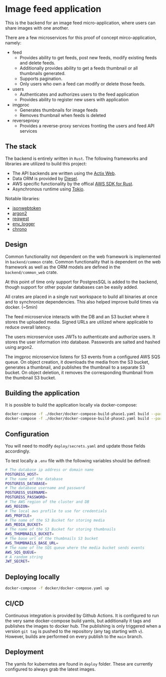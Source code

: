 # Image feed application

This is the backend for an image feed micro-application, where users can share images with one another.

There are a few microservices for this proof of concept mirco-application, namely:

* feed
  * Provides ability to get feeds, post new feeds, modify existing feeds and delete feeds.
  * Additionally provides ability to get a feeds thumbnail or all thumbnails generated.
  * Supports pagination.
  * Only users who own a feed can modify or delete those feeds.
* users
  * Authenticates and authorizes users to the feed application
  * Provides ability to register new users with application
* imgproc
  * Generates thumbnails for image feeds
  * Removes thumbnail when feeds is deleted
* reverseproxy
  * Provides a reverse-proxy services fronting the users and feed API services

## The stack

The backend is entirely written in `Rust`.  The following frameworks and libraries are utilized to build this project:

* The API backends are written using the [Actix Web](https://actix.rs/).
* Data ORM is provided by [Diesel](http://diesel.rs/).
* AWS specific functionality by the offical [AWS SDK for Rust](https://awslabs.github.io/aws-sdk-rust/).
* Asynchronous runtime using [Tokio](https://tokio.rs/).

Notable libraries:

* [jsonwebtoken](https://github.com/Keats/jsonwebtoken)
* [argon2](https://github.com/RustCrypto/password-hashes/tree/master/argon2)
* [reqwest](https://github.com/seanmonstar/reqwest)
* [env_logger](https://github.com/env-logger-rs/env_logger/)
* [chrono](https://github.com/chronotope/chrono)

## Design

Common functionality not dependent on the web framework is implemented in `backend/common` crate. Common functionality that is dependent on the web framework as well as the ORM models are defined in the `backend/common_web` crate.

At this point of time only support for PostgresSQL is added to the backend, though support for other popular databases can be easily added.

All crates are placed in a single rust workspace to build all binaries at once and to synchronize dependencies. This also helped improve build times via docker. (~5min)

The feed microservice interacts with the DB and an S3 bucket where it stores the uploaded media. Signed URLs are utilized where applicable to reduce overall latency.

The users microservice uses JWTs to authenticate and authorize users. It stores the user information into database. Passwords are salted and hashed using argon2.

The imgproc microservice listens for S3 events from a configured AWS SQS queue. On object creation, it downloads the media from the S3 bucket, generates a thumbnail, and publishes the thumbnail to a separate S3 bucket. On object deletion, it removes the corresponding thumbnail from the thumbnail S3 bucket.

## Building the application

It is possible to build the application locally via docker-compose:

```bash
docker-compose -f ./docker/docker-compose-build-phase1.yaml build --parallel && \
docker-compose -f ./docker/docker-compose-build-phase2.yaml build --parallel
```

## Configuration

You will need to modify `deploy/secrets.yaml` and update those fields accordingly.

To test locally a `.env` file with the following variables should be defined:

```bash
# The database ip address or domain name
POSTGRESS_HOST=
# The name of the database
POSTGRESS_DATABASE=
# The database username and password
POSTGRESS_USERNAME=
POSTGRESS_PASSWORD=
# The AWS region of the cluster and DB
AWS_REGION=
# The local aws profile to use for credentials
AWS_PROFILE=
# The name of the S3 Bucket for storing media
AWS_MEDIA_BUCKET=
# The name of the S3 Bucket for storing thumbnails
AWS_THUMBNAILS_BUCKET=
# The base url of the thumbnails S3 bucket
AWS_THUMBNAILS_BASE_URL=
# The name of the SQS queue where the media bucket sends events
AWS_SQS_QUEUE=
# A random string
JWT_SECRET=
```

## Deploying locally

```bash
docker-compose -f docker/docker-compose.yaml up 
```

## CI/CD

Continuous integration is provided by Github Actions. It is configured to run the very same docker-compose build yamls, but additionally it tags and publishes the images to docker hub. The publishing is only triggered when a version `git tag` is pushed to the repository (any tag starting with `v`). However, builds are performed on every publish to the `main` branch.

## Deployment

The yamls for kubernetes are found in `deploy` folder. These are currently configured to always grab the latest images.
